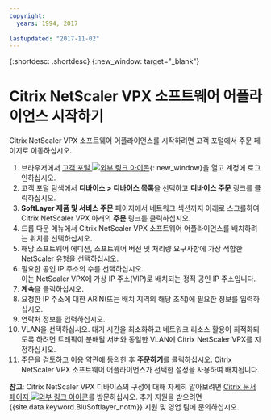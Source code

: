 ```yaml
---
copyright:
  years: 1994, 2017
  
lastupdated: "2017-11-02"
---
```


{:shortdesc: .shortdesc}
{:new_window: target="_blank"}

# Citrix NetScaler VPX 소프트웨어 어플라이언스 시작하기

Citrix NetScaler VPX 소프트웨어 어플라이언스를 시작하려면 고객 포털에서 주문 페이지로 이동하십시오.

1. 브라우저에서 [고객 포털 ![외부 링크 아이콘](../../icons/launch-glyph.svg "외부 링크 아이콘")](https://control.softlayer.com/){: new_window}을 열고 계정에 로그인하십시오.
2. 고객 포털 탐색에서 **디바이스 > 디바이스 목록**을 선택하고 **디바이스 주문** 링크를 클릭하십시오. 
3. **SoftLayer 제품 및 서비스 주문** 페이지에서 네트워크 섹션까지 아래로 스크롤하여 Citrix NetScaler VPX 아래의 **주문** 링크를 클릭하십시오.
4. 드롭 다운 메뉴에서 Citrix NetScaler VPX 소프트웨어 어플라이언스를 배치하려는 위치를 선택하십시오.  
5. 해당 소프트웨어 에디션, 소프트웨어 버전 및 처리량 요구사항에 가장 적합한 NetScaler 유형을 선택하십시오. 
6. 필요한 공인 IP 주소의 수를 선택하십시오.  
	이는 NetScaler VPX에 가상 IP 주소(VIP)로 배치되는 정적 공인 IP 주소입니다.
7. **계속**을 클릭하십시오.
8. 요청한 IP 주소에 대한 ARIN(또는 배치 지역의 해당 조직)에 필요한 정보를 입력하십시오.
9. 연락처 정보를 입력하십시오. 
10. VLAN을 선택하십시오. 대기 시간을 최소화하고 네트워크 리소스 활용이 최적화되도록 하려면 트래픽이 분배될 서버와 동일한 VLAN에 Citrix NetScaler VPX를 지정하십시오. 
11. 주문을 검토하고 이용 약관에 동의한 후 **주문하기**를 클릭하십시오. Citrix NetScaler VPX 소프트웨어 어플라이언스가 선택한 설정을 사용하여 배치됩니다. 

**참고**: Citrix NetScaler VPX 디바이스의 구성에 대해 자세히 알아보려면 [Citrix 문서 페이지 ![외부 링크 아이콘](../../icons/launch-glyph.svg "외부 링크 아이콘")](https://docs.citrix.com/en-us/netscaler.html)를 방문하십시오. 추가 지원을 받으려면 {{site.data.keyword.BluSoftlayer_notm}} 지원 및 영업 팀에 문의하십시오.
